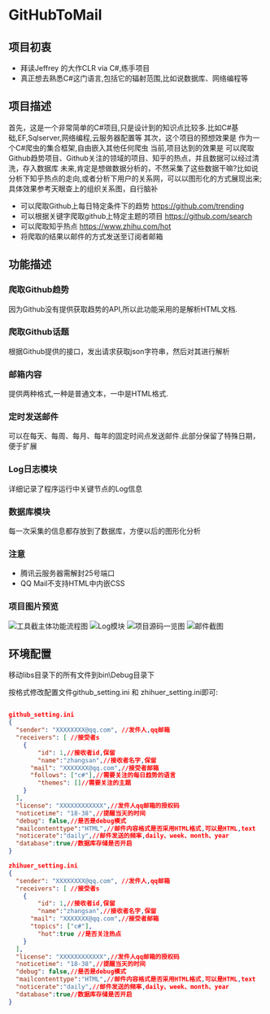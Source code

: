 # GitHubToMail

## 项目初衷
- 拜读Jeffrey 的大作CLR via C#,练手项目
- 真正想去熟悉C#这门语言,包括它的辐射范围,比如说数据库、网络编程等

## 项目描述
  首先，这是一个非常简单的C#项目,只是设计到的知识点比较多.比如C#基础,EF,Sqlserver,网络编程,云服务器配置等
  其次，这个项目的预想效果是 作为一个C#爬虫的集合框架,自由嵌入其他任何爬虫
  当前,项目达到的效果是 可以爬取Github趋势项目、Github关注的领域的项目、知乎的热点，并且数据可以经过清洗，存入数据库
  未来,肯定是想做数据分析的，不然采集了这些数据干嘛?比如说分析下知乎热点的走向,或者分析下用户的关系网，可以以图形化的方式展现出来;具体效果参考天眼查上的组织关系图，自行脑补

- 可以爬取Github上每日特定条件下的趋势  https://github.com/trending
- 可以根据关键字爬取github上特定主题的项目 https://github.com/search
- 可以爬取知乎热点 https://www.zhihu.com/hot
- 将爬取的结果以邮件的方式发送至订阅者邮箱

## 功能描述
### 爬取Github趋势
因为Github没有提供获取趋势的API,所以此功能采用的是解析HTML文档.
### 爬取Github话题
根据Github提供的接口，发出请求获取json字符串，然后对其进行解析
### 邮箱内容
提供两种格式,一种是普通文本，一中是HTML格式.
### 定时发送邮件
可以在每天、每周、每月、每年的固定时间点发送邮件.此部分保留了特殊日期，便于扩展
### Log日志模块
详细记录了程序运行中关键节点的Log信息
### 数据库模块
每一次采集的信息都存放到了数据库，方便以后的图形化分析

### 注意
- 腾讯云服务器需解封25号端口
- QQ Mail不支持HTML中内嵌CSS

### 项目图片预览
![工具截主体功能流程图](https://github.com/SixGodZhang/GitHubToMail/blob/master/images/sp2.png)
![Log模块](https://github.com/SixGodZhang/GitHubToMail/blob/master/images/sp1.png)
![项目源码一览图](https://github.com/SixGodZhang/GitHubToMail/blob/master/images/sp3.png)
![邮件截图](https://github.com/SixGodZhang/GitHubToMail/blob/master/images/11.png)


## 环境配置
移动libs目录下的所有文件到bin\Debug目录下

按格式修改配置文件github_setting.ini 和 zhihuer_setting.ini即可:
``` json

github_setting.ini
{
  "sender": "XXXXXXXX@qq.com", //发件人,qq邮箱
  "receivers": [ //接受者s
    {
	    "id": 1,//接收者id,保留
	    "name":"zhangsan",//接收者名字,保留
      "mail": "XXXXXXX@qq.com",//接受者邮箱
      "follows": ["c#"],//需要关注的每日趋势的语言
	    "themes": []//需要关注的主题
    }
  ],
  "license": "XXXXXXXXXXXX",//发件人qq邮箱的授权码
  "noticetime": "18-38",//提醒当天的时间
  "debug": false,//是否是debug模式
  "mailcontenttype":"HTML",//邮件内容格式是否采用HTML格式,可以是HTML,text
  "noticerate":"daily",//邮件发送的频率,daily、week、month、year
  "database":true//数据库存储是否开启
}

zhihuer_setting.ini
{
  "sender": "XXXXXXXX@qq.com", //发件人,qq邮箱
  "receivers": [ //接受者s
    {
	    "id": 1,//接收者id,保留
	    "name":"zhangsan",//接收者名字,保留
      "mail": "XXXXXXX@qq.com",//接受者邮箱
      "topics": ["c#"],
	    "hot":true //是否关注热点
    }
  ],
  "license": "XXXXXXXXXXXX",//发件人qq邮箱的授权码
  "noticetime": "18-38",//提醒当天的时间
  "debug": false,//是否是debug模式
  "mailcontenttype":"HTML",//邮件内容格式是否采用HTML格式,可以是HTML,text
  "noticerate":"daily",//邮件发送的频率,daily、week、month、year
  "database":true//数据库存储是否开启
}

```

